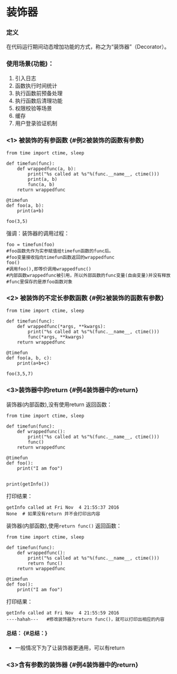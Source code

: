 # 装饰器

### 定义

在代码运行期间动态增加功能的方式，称之为“装饰器”（Decorator）。

### 使用场景\(功能\)：

1. 引入日志
2. 函数执行时间统计
3. 执行函数前预备处理
4. 执行函数后清理功能
5. 权限校验等场景
6. 缓存
7. 用户登录验证机制

### &lt;1&gt; 被装饰的有参函数 {#例2被装饰的函数有参数}

```
from time import ctime, sleep

def timefun(func):
    def wrappedfunc(a, b):
        print("%s called at %s"%(func.__name__, ctime()))
        print(a, b)
        func(a, b)
    return wrappedfunc

@timefun
def foo(a, b):
    print(a+b)

foo(3,5)
```

强调：装饰器的调用过程：

```
foo = timefun(foo)
#foo函数先作为实参赋值给timefun函数的func后。
#foo变量接收指向timefun函数返回的wrappedfunc
foo()
#调用foo(),即等价调用wrappedfunc()
#内部函数wrappedfunc被引用，所以外部函数的func变量(自由变量)并没有释放
#func里保存的是原foo函数对象
```

### &lt;2&gt; 被装饰的不定长参数函数 {#例2被装饰的函数有参数}

```
from time import ctime, sleep

def timefun(func):
    def wrappedfunc(*args, **kwargs):
        print("%s called at %s"%(func.__name__, ctime()))
        func(*args, **kwargs)
    return wrappedfunc

@timefun
def foo(a, b, c):
    print(a+b+c)

foo(3,5,7)
```

### &lt;3&gt;装饰器中的return {#例4装饰器中的return}

装饰器\(内部函数\),没有使用return 返回函数：

```
from time import ctime, sleep

def timefun(func):
    def wrappedfunc():
        print("%s called at %s"%(func.__name__, ctime()))
        func()
    return wrappedfunc

@timefun
def foo():
    print("I am foo")


print(getInfo())
```

打印结果：

```
getInfo called at Fri Nov  4 21:55:37 2016
None  # 如果没有return 并不会打印出内容
```

装饰器\(内部函数\),使用`return func()` 返回函数：

```
from time import ctime, sleep

def timefun(func):
    def wrappedfunc():
        print("%s called at %s"%(func.__name__, ctime()))
        return func()
    return wrappedfunc

@timefun
def foo():
    print("I am foo")
```

打印结果：

```
getInfo called at Fri Nov  4 21:55:59 2016
----hahah---   #修改装饰器为return func()，就可以打印出相应的内容
```

#### 总结： {#总结：}

* 一般情况下为了让装饰器更通用，可以有return

### &lt;3&gt;含有参数的装饰器 {#例4装饰器中的return}



